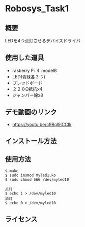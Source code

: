 # Robosys_Task1

## 概要
LEDを4つ点灯させるデバイスドライバ

## 使用した道具
- rasberry Pi ４ modelB
- LED(青緑各２つ)
- ブレッドボード
- ２２０Ω抵抗x4
- ジャンパー線x8

## デモ動画のリンク
- https://youtu.be/c9RqI9lCCIk

## インストール方法



## 使用方法

```
$ make
$ sudo insmod myled1.ko
$ sudo chmod 666 /dev/myled10
```
```
点灯
$ echo 1 > /dev/myled10
消灯
$ echo 0 > /dev/myled10
```

## ライセンス


